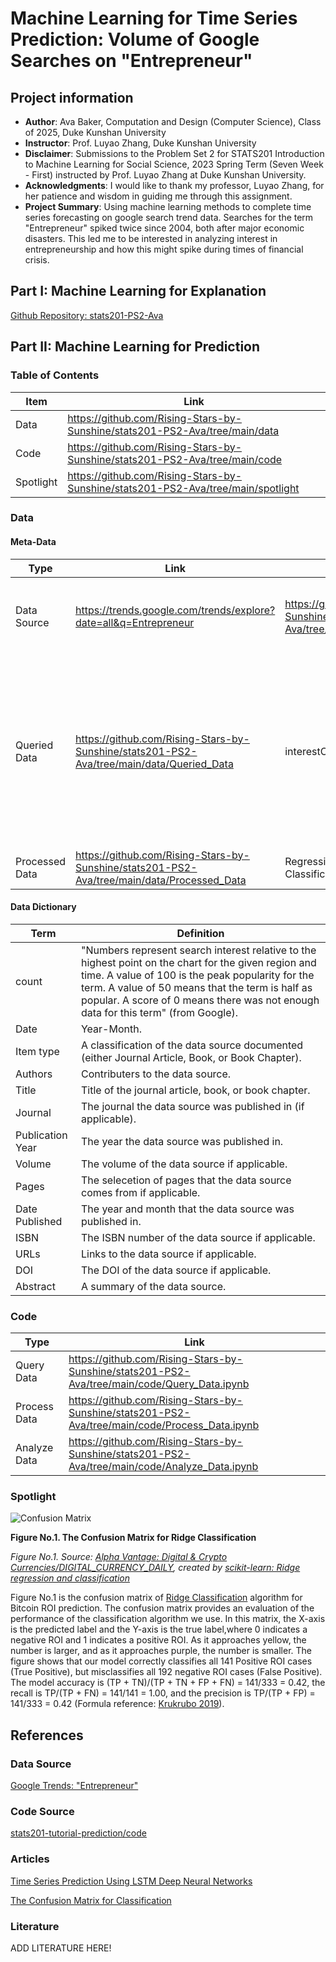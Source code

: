 # Machine Learning for Time Series Prediction: Volume of Google Searches on "Entrepreneur"
## Project information
- **Author**: Ava Baker, Computation and Design (Computer Science), Class of 2025, Duke Kunshan University
- **Instructor**: Prof. Luyao Zhang, Duke Kunshan University
- **Disclaimer**: Submissions to the Problem Set 2 for STATS201 Introduction to Machine Learning for Social Science, 2023 Spring Term (Seven Week - First) instructed by Prof. Luyao Zhang at Duke Kunshan University.
- **Acknowledgments**: I would like to thank my professor, Luyao Zhang, for her patience and wisdom in guiding me through this assignment.
- **Project Summary**: Using machine learning methods to complete time series forecasting on google search trend data. Searches for the term "Entrepreneur" spiked twice since 2004, both after major economic disasters. This led me to be interested in analyzing interest in entrepreneurship and how this might spike during times of financial crisis.

## Part I: Machine Learning for Explanation
[Github Repository: stats201-PS2-Ava](https://github.com/Rising-Stars-by-Sunshine/stats201-PS2-Ava)

## Part II: Machine Learning for Prediction

### Table of Contents
| Item  | Link |
| ------------- | ------------- |
| Data  | https://github.com/Rising-Stars-by-Sunshine/stats201-PS2-Ava/tree/main/data  |
| Code  | https://github.com/Rising-Stars-by-Sunshine/stats201-PS2-Ava/tree/main/code  |
| Spotlight  | https://github.com/Rising-Stars-by-Sunshine/stats201-PS2-Ava/tree/main/spotlight  |

### Data

#### Meta-Data
| Type  | Link | Data Files | Data Content |
| ---- | ---- | ---- | ----- |
| Data Source  | https://trends.google.com/trends/explore?date=all&q=Entrepreneur  | https://github.com/Rising-Stars-by-Sunshine/stats201-PS2-Ava/tree/main/data/Queried_Data/interestOverTime.csv | A table including the score of searches for "Entrepreneur" and their corresponding Year/Month. |
| Queried Data  | https://github.com/Rising-Stars-by-Sunshine/stats201-PS2-Ava/tree/main/data/Queried_Data  | interestOverTime.csv, PS2references.csv | interestOverTime.csv is the Data Source (refer to above row) and PS2references contains the bibliographic information for 21 journal articles, books, and book chapters discussing recent trends in entrepreneurship and post-pandemic spikes in entrepreneurship. |
| Processed Data  | https://github.com/Rising-Stars-by-Sunshine/stats201-PS2-Ava/tree/main/data/Processed_Data  | Regression_Train.csv, Regression_Test.csv, Classification_Train.csv, Classification_Test.csv | 

#### Data Dictionary
| Term  | Definition |
| ------------- | ------------- |
| count | "Numbers represent search interest relative to the highest point on the chart for the given region and time. A value of 100 is the peak popularity for the term. A value of 50 means that the term is half as popular. A score of 0 means there was not enough data for this term" (from Google).  |
| Date | Year-Month.  |
| Item type  | A classification of the data source documented (either Journal Article, Book, or Book Chapter).  |
| Authors  | Contributers to the data source.  |
| Title  | Title of the journal article, book, or book chapter.  |
| Journal  | The journal the data source was published in (if applicable).  |
| Publication Year  | The year the data source was published in.  |
| Volume  | The volume of the data source if applicable.  |
| Pages  | The selecetion of pages that the data source comes from if applicable.  |
| Date Published  | The year and month that the data source was published in.  |
| ISBN  | The ISBN number of the data source if applicable.  |
| URLs  | Links to the data source if applicable.  |
| DOI  | The DOI of the data source if applicable.  |
| Abstract  | A summary of the data source.  |

### Code
| Type  | Link |
| ------------- | ------------- |
| Query Data  | https://github.com/Rising-Stars-by-Sunshine/stats201-PS2-Ava/tree/main/code/Query_Data.ipynb  |
| Process Data  | https://github.com/Rising-Stars-by-Sunshine/stats201-PS2-Ava/tree/main/code/Process_Data.ipynb  |
| Analyze Data  | https://github.com/Rising-Stars-by-Sunshine/stats201-PS2-Ava/tree/main/code/Analyze_Data.ipynb  |

### Spotlight
![Confusion Matrix](https://github.com/yutongquan/STATS201_Problem_Set_2/blob/main/Spotlight/Confusion%20Matrix_Ridge%20Classfier.png)

**Figure No.1. The Confusion Matrix for Ridge Classification**

*Figure No.1. Source: [Alpha Vantage: Digital & Crypto Currencies/DIGITAL_CURRENCY_DAILY](https://www.alphavantage.co/documentation/#digital-currency), created by [scikit-learn: Ridge regression and classification](https://scikit-learn.org/stable/modules/linear_model.html#ridge-regression-and-classification)*

Figure No.1 is the confusion matrix of [Ridge Classification](https://scikit-learn.org/stable/modules/linear_model.html#ridge-regression-and-classification) algorithm for Bitcoin ROI prediction. The confusion matrix provides an evaluation of the performance of the classification algorithm we use. In this matrix, the X-axis is the predicted label and the Y-axis is the true label,where 0 indicates a negative ROI and 1 indicates a positive ROI. As it approaches yellow, the number is larger, and as it approaches purple, the number is smaller. The figure shows that our model correctly classifies all 141 Positive ROI cases (True Positive), but misclassifies all 192 negative ROI cases (False Positive). The model accuracy is (TP + TN)/(TP + TN + FP + FN) = 141/333 = 0.42, the recall is TP/(TP + FN) = 141/141 = 1.00, and the precision is TP/(TP + FP) = 141/333 = 0.42 (Formula reference: [Krukrubo 2019](https://pub.towardsai.net/the-confusion-matrix-for-classification-eb3bcf3064c7)).

## References

### Data Source
[Google Trends: "Entrepreneur"](https://trends.google.com/trends/explore?date=all&q=Entrepreneur)
### Code Source
[stats201-tutorial-prediction/code](https://github.com/Rising-Stars-by-Sunshine/stats201-tutorial-prediction/tree/main/code)
### Articles
[Time Series Prediction Using LSTM Deep Neural Networks](https://www.altumintelligence.com/articles/a/Time-Series-Prediction-Using-LSTM-Deep-Neural-Networks)

[The Confusion Matrix for Classification](https://pub.towardsai.net/the-confusion-matrix-for-classification-eb3bcf3064c7)
### Literature
ADD LITERATURE HERE!
